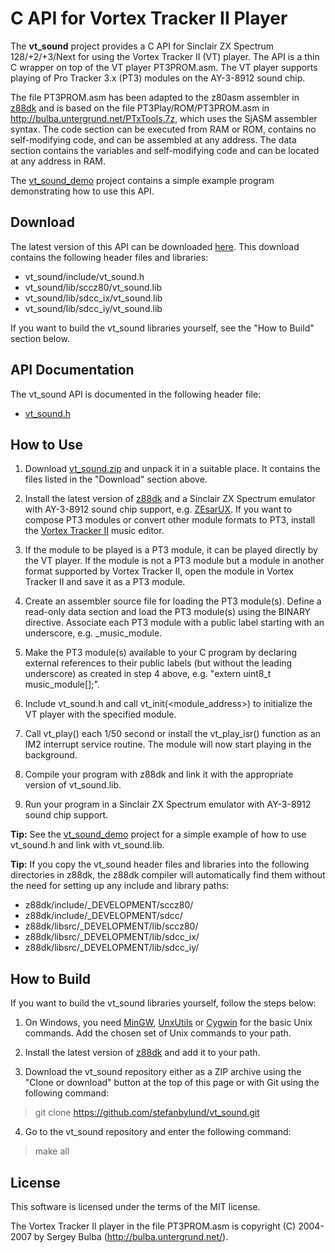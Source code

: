 # C API for Vortex Tracker II Player

The **vt_sound** project provides a C API for Sinclair ZX Spectrum 128/+2/+3/Next
for using the Vortex Tracker II (VT) player. The API is a thin C wrapper on top
of the VT player PT3PROM.asm. The VT player supports playing of Pro Tracker 3.x
(PT3) modules on the AY-3-8912 sound chip.

The file PT3PROM.asm has been adapted to the z80asm assembler in
[z88dk](https://github.com/z88dk/z88dk) and is based on the file
PT3Play/ROM/PT3PROM.asm in http://bulba.untergrund.net/PTxTools.7z, which uses
the SjASM assembler syntax. The code section can be executed from RAM or ROM,
contains no self-modifying code, and can be assembled at any address. The data
section contains the variables and self-modifying code and can be located at any
address in RAM.

The [vt_sound_demo](https://github.com/stefanbylund/vt_sound_demo) project
contains a simple example program demonstrating how to use this API.

## Download

The latest version of this API can be downloaded [here](build/vt_sound.zip).
This download contains the following header files and libraries:

* vt_sound/include/vt_sound.h
* vt_sound/lib/sccz80/vt_sound.lib
* vt_sound/lib/sdcc_ix/vt_sound.lib
* vt_sound/lib/sdcc_iy/vt_sound.lib

If you want to build the vt_sound libraries yourself, see the "How to Build"
section below.

## API Documentation

The vt_sound API is documented in the following header file:

* [vt_sound.h](include/vt_sound.h)

## How to Use

1. Download [vt_sound.zip](build/vt_sound.zip) and unpack it in a suitable
place. It contains the files listed in the "Download" section above.

2. Install the latest version of [z88dk](https://github.com/z88dk/z88dk) and
a Sinclair ZX Spectrum emulator with AY-3-8912 sound chip support, e.g.
[ZEsarUX](https://sourceforge.net/projects/zesarux/). If you want to compose
PT3 modules or convert other module formats to PT3, install the
[Vortex Tracker II](http://bulba.untergrund.net/VT1.0beta19Plus.7z) music
editor.

3. If the module to be played is a PT3 module, it can be played directly by the
VT player. If the module is not a PT3 module but a module in another format
supported by Vortex Tracker II, open the module in Vortex Tracker II and save it
as a PT3 module.

4. Create an assembler source file for loading the PT3 module(s). Define a
read-only data section and load the PT3 module(s) using the BINARY directive.
Associate each PT3 module with a public label starting with an underscore, e.g.
_music_module.

5. Make the PT3 module(s) available to your C program by declaring external
references to their public labels (but without the leading underscore) as
created in step 4 above, e.g. "extern uint8_t music_module[];".

6. Include vt_sound.h and call vt_init(<module_address>) to initialize the VT
player with the specified module.

7. Call vt_play() each 1/50 second or install the vt_play_isr() function as
an IM2 interrupt service routine. The module will now start playing in the
background.

8. Compile your program with z88dk and link it with the appropriate version of
vt_sound.lib.

9. Run your program in a Sinclair ZX Spectrum emulator with AY-3-8912 sound chip
support.

**Tip:** See the [vt_sound_demo](https://github.com/stefanbylund/vt_sound_demo)
project for a simple example of how to use vt_sound.h and link with vt_sound.lib.

**Tip:** If you copy the vt_sound header files and libraries into the following
directories in z88dk, the z88dk compiler will automatically find them without
the need for setting up any include and library paths:

* z88dk/include/_DEVELOPMENT/sccz80/
* z88dk/include/_DEVELOPMENT/sdcc/
* z88dk/libsrc/_DEVELOPMENT/lib/sccz80/
* z88dk/libsrc/_DEVELOPMENT/lib/sdcc_ix/
* z88dk/libsrc/_DEVELOPMENT/lib/sdcc_iy/

## How to Build

If you want to build the vt_sound libraries yourself, follow the steps below:

1. On Windows, you need [MinGW](http://www.mingw.org/),
[UnxUtils](https://sourceforge.net/projects/unxutils/) or
[Cygwin](https://www.cygwin.com/) for the basic Unix commands. Add the chosen
set of Unix commands to your path.

2. Install the latest version of [z88dk](https://github.com/z88dk/z88dk) and add
it to your path.

3. Download the vt_sound repository either as a ZIP archive using the
"Clone or download" button at the top of this page or with Git using the
following command:

> git clone https://github.com/stefanbylund/vt_sound.git

4. Go to the vt_sound repository and enter the following command:

> make all

## License

This software is licensed under the terms of the MIT license.

The Vortex Tracker II player in the file PT3PROM.asm is copyright (C) 2004-2007
by Sergey Bulba (http://bulba.untergrund.net/).
